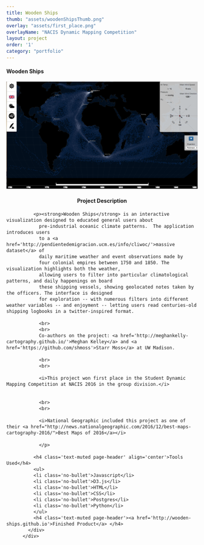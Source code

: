 ```yaml
---
title: Wooden Ships
thumb: "assets/woodenShipsThumb.png"
overlay: "assets/first_place.png"
overlayName: "NACIS Dynamic Mapping Competition"
layout: project
order: '1'
category: "portfolio"
---
```

<div class="container">
    <div class="modal-content">
        <div class="modal-header">
            <h4 class="modal-title">Wooden Ships</h4>
        </div>
        <div class="modal-body">
          <div class='row'>
            <div class ='col-sm-6'>
            <img src="../assets/woodenShipsThumb.png" id='woodenShipsThumb'/>
            </div>
            <div class='col-sm-6'>
              <h4 class='text-muted page-header' align="center">Project Description</h4>

              <p><strong>Wooden Ships</strong> is an interactive visualization designed to educated general users about
                pre-industrial oceanic climate patterns.  The application introduces users
                to a <a href='http://pendientedemigracion.ucm.es/info/cliwoc/'>massive dataset</a> of
                daily maritime weather and event observations made by
                four colonial empires between 1750 and 1850. The visualization highlights both the weather,
                allowing users to filter into particular climatological patterns, and daily happenings on board
                these shipping vessels, showing geolocated notes taken by the officers. The interface is designed
                for exploration -- with numerous filters into different weather variables -- and enjoyment -- letting users read centuries-old shipping logbooks in a twitter-inspired format.

                <br>
                <br>
                Co-authors on the project: <a href='http://meghankelly-cartography.github.io/'>Meghan Kelley</a> and <a href='https://github.com/shmoss'>Starr Moss</a> at UW Madison.

                <br>
                <br>

                <i>This project won first place in the Student Dynamic Mapping Competition at NACIS 2016 in the group division.</i>


                <br>
                <br>

                <i>National Geographic included this project as one of their <a href="http://news.nationalgeographic.com/2016/12/best-maps-cartography-2016/">Best Maps of 2016</a></i>

                </p>

              <h4 class='text-muted page-header' align='center'>Tools Used</h4>
              <ul>
              <li class='no-bullet'>Javascript</li>
              <li class='no-bullet'>D3.js</li>
              <li class='no-bullet'>HTML</li>
              <li class='no-bullet'>CSS</li>
              <li class='no-bullet'>Postgres</li>
              <li class='no-bullet'>Python</li>
              </ul>
              <h4 class='text-muted page-header'><a href='http://wooden-ships.github.io'>Finished Product</a> </h4>
            </div>
          </div>
</div>

